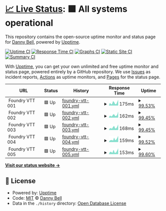 # [📈 Live Status](https://demo.upptime.js.org): <!--live status--> **🟩 All systems operational**

This repository contains the open-source uptime monitor and status page for [Danny Bell](https://demo.upptime.js.org), powered by [Upptime](https://github.com/upptime/upptime).

[![Uptime CI](https://github.com/FeistyViking/crb_foundry-upptime/workflows/Uptime%20CI/badge.svg)](https://github.com/FeistyViking/crb_foundry-upptime/actions?query=workflow%3A%22Uptime+CI%22)
[![Response Time CI](https://github.com/FeistyViking/crb_foundry-upptime/workflows/Response%20Time%20CI/badge.svg)](https://github.com/FeistyViking/crb_foundry-upptime/actions?query=workflow%3A%22Response+Time+CI%22)
[![Graphs CI](https://github.com/FeistyViking/crb_foundry-upptime/workflows/Graphs%20CI/badge.svg)](https://github.com/FeistyViking/crb_foundry-upptime/actions?query=workflow%3A%22Graphs+CI%22)
[![Static Site CI](https://github.com/FeistyViking/crb_foundry-upptime/workflows/Static%20Site%20CI/badge.svg)](https://github.com/FeistyViking/crb_foundry-upptime/actions?query=workflow%3A%22Static+Site+CI%22)
[![Summary CI](https://github.com/FeistyViking/crb_foundry-upptime/workflows/Summary%20CI/badge.svg)](https://github.com/FeistyViking/crb_foundry-upptime/actions?query=workflow%3A%22Summary+CI%22)

With [Upptime](https://upptime.js.org), you can get your own unlimited and free uptime monitor and status page, powered entirely by a GitHub repository. We use [Issues](https://github.com/FeistyViking/crb_foundry-upptime/issues) as incident reports, [Actions](https://github.com/FeistyViking/crb_foundry-upptime/actions) as uptime monitors, and [Pages](https://demo.upptime.js.org) for the status page.

<!--start: status pages-->
<!-- This summary is generated by Upptime (https://github.com/upptime/upptime) -->
<!-- Do not edit this manually, your changes will be overwritten -->
<!-- prettier-ignore -->
| URL | Status | History | Response Time | Uptime |
| --- | ------ | ------- | ------------- | ------ |
| <img alt="" src="https://icons.duckduckgo.com/ip3/null.ico" height="13"> Foundry VTT 001 | 🟩 Up | [foundry-vtt-001.yml](https://github.com/FeistyViking/crb_foundry-upptime/commits/HEAD/history/foundry-vtt-001.yml) | <details><summary><img alt="Response time graph" src="./graphs/foundry-vtt-001/response-time-week.png" height="20"> 175ms</summary><br><a href="https://status.captainrobear.com/history/foundry-vtt-001"><img alt="Response time 208" src="https://img.shields.io/endpoint?url=https%3A%2F%2Fraw.githubusercontent.com%2FFeistyViking%2Fcrb_foundry-upptime%2FHEAD%2Fapi%2Ffoundry-vtt-001%2Fresponse-time.json"></a><br><a href="https://status.captainrobear.com/history/foundry-vtt-001"><img alt="24-hour response time 361" src="https://img.shields.io/endpoint?url=https%3A%2F%2Fraw.githubusercontent.com%2FFeistyViking%2Fcrb_foundry-upptime%2FHEAD%2Fapi%2Ffoundry-vtt-001%2Fresponse-time-day.json"></a><br><a href="https://status.captainrobear.com/history/foundry-vtt-001"><img alt="7-day response time 175" src="https://img.shields.io/endpoint?url=https%3A%2F%2Fraw.githubusercontent.com%2FFeistyViking%2Fcrb_foundry-upptime%2FHEAD%2Fapi%2Ffoundry-vtt-001%2Fresponse-time-week.json"></a><br><a href="https://status.captainrobear.com/history/foundry-vtt-001"><img alt="30-day response time 211" src="https://img.shields.io/endpoint?url=https%3A%2F%2Fraw.githubusercontent.com%2FFeistyViking%2Fcrb_foundry-upptime%2FHEAD%2Fapi%2Ffoundry-vtt-001%2Fresponse-time-month.json"></a><br><a href="https://status.captainrobear.com/history/foundry-vtt-001"><img alt="1-year response time 208" src="https://img.shields.io/endpoint?url=https%3A%2F%2Fraw.githubusercontent.com%2FFeistyViking%2Fcrb_foundry-upptime%2FHEAD%2Fapi%2Ffoundry-vtt-001%2Fresponse-time-year.json"></a></details> | <details><summary><a href="https://status.captainrobear.com/history/foundry-vtt-001">99.53%</a></summary><a href="https://status.captainrobear.com/history/foundry-vtt-001"><img alt="All-time uptime 99.56%" src="https://img.shields.io/endpoint?url=https%3A%2F%2Fraw.githubusercontent.com%2FFeistyViking%2Fcrb_foundry-upptime%2FHEAD%2Fapi%2Ffoundry-vtt-001%2Fuptime.json"></a><br><a href="https://status.captainrobear.com/history/foundry-vtt-001"><img alt="24-hour uptime 100.00%" src="https://img.shields.io/endpoint?url=https%3A%2F%2Fraw.githubusercontent.com%2FFeistyViking%2Fcrb_foundry-upptime%2FHEAD%2Fapi%2Ffoundry-vtt-001%2Fuptime-day.json"></a><br><a href="https://status.captainrobear.com/history/foundry-vtt-001"><img alt="7-day uptime 99.53%" src="https://img.shields.io/endpoint?url=https%3A%2F%2Fraw.githubusercontent.com%2FFeistyViking%2Fcrb_foundry-upptime%2FHEAD%2Fapi%2Ffoundry-vtt-001%2Fuptime-week.json"></a><br><a href="https://status.captainrobear.com/history/foundry-vtt-001"><img alt="30-day uptime 99.52%" src="https://img.shields.io/endpoint?url=https%3A%2F%2Fraw.githubusercontent.com%2FFeistyViking%2Fcrb_foundry-upptime%2FHEAD%2Fapi%2Ffoundry-vtt-001%2Fuptime-month.json"></a><br><a href="https://status.captainrobear.com/history/foundry-vtt-001"><img alt="1-year uptime 99.56%" src="https://img.shields.io/endpoint?url=https%3A%2F%2Fraw.githubusercontent.com%2FFeistyViking%2Fcrb_foundry-upptime%2FHEAD%2Fapi%2Ffoundry-vtt-001%2Fuptime-year.json"></a></details>
| <img alt="" src="https://icons.duckduckgo.com/ip3/null.ico" height="13"> Foundry VTT 002 | 🟩 Up | [foundry-vtt-002.yml](https://github.com/FeistyViking/crb_foundry-upptime/commits/HEAD/history/foundry-vtt-002.yml) | <details><summary><img alt="Response time graph" src="./graphs/foundry-vtt-002/response-time-week.png" height="20"> 162ms</summary><br><a href="https://status.captainrobear.com/history/foundry-vtt-002"><img alt="Response time 206" src="https://img.shields.io/endpoint?url=https%3A%2F%2Fraw.githubusercontent.com%2FFeistyViking%2Fcrb_foundry-upptime%2FHEAD%2Fapi%2Ffoundry-vtt-002%2Fresponse-time.json"></a><br><a href="https://status.captainrobear.com/history/foundry-vtt-002"><img alt="24-hour response time 375" src="https://img.shields.io/endpoint?url=https%3A%2F%2Fraw.githubusercontent.com%2FFeistyViking%2Fcrb_foundry-upptime%2FHEAD%2Fapi%2Ffoundry-vtt-002%2Fresponse-time-day.json"></a><br><a href="https://status.captainrobear.com/history/foundry-vtt-002"><img alt="7-day response time 162" src="https://img.shields.io/endpoint?url=https%3A%2F%2Fraw.githubusercontent.com%2FFeistyViking%2Fcrb_foundry-upptime%2FHEAD%2Fapi%2Ffoundry-vtt-002%2Fresponse-time-week.json"></a><br><a href="https://status.captainrobear.com/history/foundry-vtt-002"><img alt="30-day response time 212" src="https://img.shields.io/endpoint?url=https%3A%2F%2Fraw.githubusercontent.com%2FFeistyViking%2Fcrb_foundry-upptime%2FHEAD%2Fapi%2Ffoundry-vtt-002%2Fresponse-time-month.json"></a><br><a href="https://status.captainrobear.com/history/foundry-vtt-002"><img alt="1-year response time 206" src="https://img.shields.io/endpoint?url=https%3A%2F%2Fraw.githubusercontent.com%2FFeistyViking%2Fcrb_foundry-upptime%2FHEAD%2Fapi%2Ffoundry-vtt-002%2Fresponse-time-year.json"></a></details> | <details><summary><a href="https://status.captainrobear.com/history/foundry-vtt-002">99.45%</a></summary><a href="https://status.captainrobear.com/history/foundry-vtt-002"><img alt="All-time uptime 99.59%" src="https://img.shields.io/endpoint?url=https%3A%2F%2Fraw.githubusercontent.com%2FFeistyViking%2Fcrb_foundry-upptime%2FHEAD%2Fapi%2Ffoundry-vtt-002%2Fuptime.json"></a><br><a href="https://status.captainrobear.com/history/foundry-vtt-002"><img alt="24-hour uptime 100.00%" src="https://img.shields.io/endpoint?url=https%3A%2F%2Fraw.githubusercontent.com%2FFeistyViking%2Fcrb_foundry-upptime%2FHEAD%2Fapi%2Ffoundry-vtt-002%2Fuptime-day.json"></a><br><a href="https://status.captainrobear.com/history/foundry-vtt-002"><img alt="7-day uptime 99.45%" src="https://img.shields.io/endpoint?url=https%3A%2F%2Fraw.githubusercontent.com%2FFeistyViking%2Fcrb_foundry-upptime%2FHEAD%2Fapi%2Ffoundry-vtt-002%2Fuptime-week.json"></a><br><a href="https://status.captainrobear.com/history/foundry-vtt-002"><img alt="30-day uptime 99.55%" src="https://img.shields.io/endpoint?url=https%3A%2F%2Fraw.githubusercontent.com%2FFeistyViking%2Fcrb_foundry-upptime%2FHEAD%2Fapi%2Ffoundry-vtt-002%2Fuptime-month.json"></a><br><a href="https://status.captainrobear.com/history/foundry-vtt-002"><img alt="1-year uptime 99.59%" src="https://img.shields.io/endpoint?url=https%3A%2F%2Fraw.githubusercontent.com%2FFeistyViking%2Fcrb_foundry-upptime%2FHEAD%2Fapi%2Ffoundry-vtt-002%2Fuptime-year.json"></a></details>
| <img alt="" src="https://icons.duckduckgo.com/ip3/null.ico" height="13"> Foundry VTT 003 | 🟩 Up | [foundry-vtt-003.yml](https://github.com/FeistyViking/crb_foundry-upptime/commits/HEAD/history/foundry-vtt-003.yml) | <details><summary><img alt="Response time graph" src="./graphs/foundry-vtt-003/response-time-week.png" height="20"> 168ms</summary><br><a href="https://status.captainrobear.com/history/foundry-vtt-003"><img alt="Response time 198" src="https://img.shields.io/endpoint?url=https%3A%2F%2Fraw.githubusercontent.com%2FFeistyViking%2Fcrb_foundry-upptime%2FHEAD%2Fapi%2Ffoundry-vtt-003%2Fresponse-time.json"></a><br><a href="https://status.captainrobear.com/history/foundry-vtt-003"><img alt="24-hour response time 353" src="https://img.shields.io/endpoint?url=https%3A%2F%2Fraw.githubusercontent.com%2FFeistyViking%2Fcrb_foundry-upptime%2FHEAD%2Fapi%2Ffoundry-vtt-003%2Fresponse-time-day.json"></a><br><a href="https://status.captainrobear.com/history/foundry-vtt-003"><img alt="7-day response time 168" src="https://img.shields.io/endpoint?url=https%3A%2F%2Fraw.githubusercontent.com%2FFeistyViking%2Fcrb_foundry-upptime%2FHEAD%2Fapi%2Ffoundry-vtt-003%2Fresponse-time-week.json"></a><br><a href="https://status.captainrobear.com/history/foundry-vtt-003"><img alt="30-day response time 204" src="https://img.shields.io/endpoint?url=https%3A%2F%2Fraw.githubusercontent.com%2FFeistyViking%2Fcrb_foundry-upptime%2FHEAD%2Fapi%2Ffoundry-vtt-003%2Fresponse-time-month.json"></a><br><a href="https://status.captainrobear.com/history/foundry-vtt-003"><img alt="1-year response time 198" src="https://img.shields.io/endpoint?url=https%3A%2F%2Fraw.githubusercontent.com%2FFeistyViking%2Fcrb_foundry-upptime%2FHEAD%2Fapi%2Ffoundry-vtt-003%2Fresponse-time-year.json"></a></details> | <details><summary><a href="https://status.captainrobear.com/history/foundry-vtt-003">99.45%</a></summary><a href="https://status.captainrobear.com/history/foundry-vtt-003"><img alt="All-time uptime 99.45%" src="https://img.shields.io/endpoint?url=https%3A%2F%2Fraw.githubusercontent.com%2FFeistyViking%2Fcrb_foundry-upptime%2FHEAD%2Fapi%2Ffoundry-vtt-003%2Fuptime.json"></a><br><a href="https://status.captainrobear.com/history/foundry-vtt-003"><img alt="24-hour uptime 100.00%" src="https://img.shields.io/endpoint?url=https%3A%2F%2Fraw.githubusercontent.com%2FFeistyViking%2Fcrb_foundry-upptime%2FHEAD%2Fapi%2Ffoundry-vtt-003%2Fuptime-day.json"></a><br><a href="https://status.captainrobear.com/history/foundry-vtt-003"><img alt="7-day uptime 99.45%" src="https://img.shields.io/endpoint?url=https%3A%2F%2Fraw.githubusercontent.com%2FFeistyViking%2Fcrb_foundry-upptime%2FHEAD%2Fapi%2Ffoundry-vtt-003%2Fuptime-week.json"></a><br><a href="https://status.captainrobear.com/history/foundry-vtt-003"><img alt="30-day uptime 99.45%" src="https://img.shields.io/endpoint?url=https%3A%2F%2Fraw.githubusercontent.com%2FFeistyViking%2Fcrb_foundry-upptime%2FHEAD%2Fapi%2Ffoundry-vtt-003%2Fuptime-month.json"></a><br><a href="https://status.captainrobear.com/history/foundry-vtt-003"><img alt="1-year uptime 99.45%" src="https://img.shields.io/endpoint?url=https%3A%2F%2Fraw.githubusercontent.com%2FFeistyViking%2Fcrb_foundry-upptime%2FHEAD%2Fapi%2Ffoundry-vtt-003%2Fuptime-year.json"></a></details>
| <img alt="" src="https://icons.duckduckgo.com/ip3/null.ico" height="13"> Foundry VTT 004 | 🟩 Up | [foundry-vtt-004.yml](https://github.com/FeistyViking/crb_foundry-upptime/commits/HEAD/history/foundry-vtt-004.yml) | <details><summary><img alt="Response time graph" src="./graphs/foundry-vtt-004/response-time-week.png" height="20"> 159ms</summary><br><a href="https://status.captainrobear.com/history/foundry-vtt-004"><img alt="Response time 204" src="https://img.shields.io/endpoint?url=https%3A%2F%2Fraw.githubusercontent.com%2FFeistyViking%2Fcrb_foundry-upptime%2FHEAD%2Fapi%2Ffoundry-vtt-004%2Fresponse-time.json"></a><br><a href="https://status.captainrobear.com/history/foundry-vtt-004"><img alt="24-hour response time 345" src="https://img.shields.io/endpoint?url=https%3A%2F%2Fraw.githubusercontent.com%2FFeistyViking%2Fcrb_foundry-upptime%2FHEAD%2Fapi%2Ffoundry-vtt-004%2Fresponse-time-day.json"></a><br><a href="https://status.captainrobear.com/history/foundry-vtt-004"><img alt="7-day response time 159" src="https://img.shields.io/endpoint?url=https%3A%2F%2Fraw.githubusercontent.com%2FFeistyViking%2Fcrb_foundry-upptime%2FHEAD%2Fapi%2Ffoundry-vtt-004%2Fresponse-time-week.json"></a><br><a href="https://status.captainrobear.com/history/foundry-vtt-004"><img alt="30-day response time 213" src="https://img.shields.io/endpoint?url=https%3A%2F%2Fraw.githubusercontent.com%2FFeistyViking%2Fcrb_foundry-upptime%2FHEAD%2Fapi%2Ffoundry-vtt-004%2Fresponse-time-month.json"></a><br><a href="https://status.captainrobear.com/history/foundry-vtt-004"><img alt="1-year response time 204" src="https://img.shields.io/endpoint?url=https%3A%2F%2Fraw.githubusercontent.com%2FFeistyViking%2Fcrb_foundry-upptime%2FHEAD%2Fapi%2Ffoundry-vtt-004%2Fresponse-time-year.json"></a></details> | <details><summary><a href="https://status.captainrobear.com/history/foundry-vtt-004">99.52%</a></summary><a href="https://status.captainrobear.com/history/foundry-vtt-004"><img alt="All-time uptime 99.59%" src="https://img.shields.io/endpoint?url=https%3A%2F%2Fraw.githubusercontent.com%2FFeistyViking%2Fcrb_foundry-upptime%2FHEAD%2Fapi%2Ffoundry-vtt-004%2Fuptime.json"></a><br><a href="https://status.captainrobear.com/history/foundry-vtt-004"><img alt="24-hour uptime 100.00%" src="https://img.shields.io/endpoint?url=https%3A%2F%2Fraw.githubusercontent.com%2FFeistyViking%2Fcrb_foundry-upptime%2FHEAD%2Fapi%2Ffoundry-vtt-004%2Fuptime-day.json"></a><br><a href="https://status.captainrobear.com/history/foundry-vtt-004"><img alt="7-day uptime 99.52%" src="https://img.shields.io/endpoint?url=https%3A%2F%2Fraw.githubusercontent.com%2FFeistyViking%2Fcrb_foundry-upptime%2FHEAD%2Fapi%2Ffoundry-vtt-004%2Fuptime-week.json"></a><br><a href="https://status.captainrobear.com/history/foundry-vtt-004"><img alt="30-day uptime 99.52%" src="https://img.shields.io/endpoint?url=https%3A%2F%2Fraw.githubusercontent.com%2FFeistyViking%2Fcrb_foundry-upptime%2FHEAD%2Fapi%2Ffoundry-vtt-004%2Fuptime-month.json"></a><br><a href="https://status.captainrobear.com/history/foundry-vtt-004"><img alt="1-year uptime 99.59%" src="https://img.shields.io/endpoint?url=https%3A%2F%2Fraw.githubusercontent.com%2FFeistyViking%2Fcrb_foundry-upptime%2FHEAD%2Fapi%2Ffoundry-vtt-004%2Fuptime-year.json"></a></details>
| <img alt="" src="https://icons.duckduckgo.com/ip3/null.ico" height="13"> Foundry VTT 005 | 🟩 Up | [foundry-vtt-005.yml](https://github.com/FeistyViking/crb_foundry-upptime/commits/HEAD/history/foundry-vtt-005.yml) | <details><summary><img alt="Response time graph" src="./graphs/foundry-vtt-005/response-time-week.png" height="20"> 153ms</summary><br><a href="https://status.captainrobear.com/history/foundry-vtt-005"><img alt="Response time 191" src="https://img.shields.io/endpoint?url=https%3A%2F%2Fraw.githubusercontent.com%2FFeistyViking%2Fcrb_foundry-upptime%2FHEAD%2Fapi%2Ffoundry-vtt-005%2Fresponse-time.json"></a><br><a href="https://status.captainrobear.com/history/foundry-vtt-005"><img alt="24-hour response time 323" src="https://img.shields.io/endpoint?url=https%3A%2F%2Fraw.githubusercontent.com%2FFeistyViking%2Fcrb_foundry-upptime%2FHEAD%2Fapi%2Ffoundry-vtt-005%2Fresponse-time-day.json"></a><br><a href="https://status.captainrobear.com/history/foundry-vtt-005"><img alt="7-day response time 153" src="https://img.shields.io/endpoint?url=https%3A%2F%2Fraw.githubusercontent.com%2FFeistyViking%2Fcrb_foundry-upptime%2FHEAD%2Fapi%2Ffoundry-vtt-005%2Fresponse-time-week.json"></a><br><a href="https://status.captainrobear.com/history/foundry-vtt-005"><img alt="30-day response time 195" src="https://img.shields.io/endpoint?url=https%3A%2F%2Fraw.githubusercontent.com%2FFeistyViking%2Fcrb_foundry-upptime%2FHEAD%2Fapi%2Ffoundry-vtt-005%2Fresponse-time-month.json"></a><br><a href="https://status.captainrobear.com/history/foundry-vtt-005"><img alt="1-year response time 191" src="https://img.shields.io/endpoint?url=https%3A%2F%2Fraw.githubusercontent.com%2FFeistyViking%2Fcrb_foundry-upptime%2FHEAD%2Fapi%2Ffoundry-vtt-005%2Fresponse-time-year.json"></a></details> | <details><summary><a href="https://status.captainrobear.com/history/foundry-vtt-005">99.60%</a></summary><a href="https://status.captainrobear.com/history/foundry-vtt-005"><img alt="All-time uptime 81.47%" src="https://img.shields.io/endpoint?url=https%3A%2F%2Fraw.githubusercontent.com%2FFeistyViking%2Fcrb_foundry-upptime%2FHEAD%2Fapi%2Ffoundry-vtt-005%2Fuptime.json"></a><br><a href="https://status.captainrobear.com/history/foundry-vtt-005"><img alt="24-hour uptime 100.00%" src="https://img.shields.io/endpoint?url=https%3A%2F%2Fraw.githubusercontent.com%2FFeistyViking%2Fcrb_foundry-upptime%2FHEAD%2Fapi%2Ffoundry-vtt-005%2Fuptime-day.json"></a><br><a href="https://status.captainrobear.com/history/foundry-vtt-005"><img alt="7-day uptime 99.60%" src="https://img.shields.io/endpoint?url=https%3A%2F%2Fraw.githubusercontent.com%2FFeistyViking%2Fcrb_foundry-upptime%2FHEAD%2Fapi%2Ffoundry-vtt-005%2Fuptime-week.json"></a><br><a href="https://status.captainrobear.com/history/foundry-vtt-005"><img alt="30-day uptime 99.57%" src="https://img.shields.io/endpoint?url=https%3A%2F%2Fraw.githubusercontent.com%2FFeistyViking%2Fcrb_foundry-upptime%2FHEAD%2Fapi%2Ffoundry-vtt-005%2Fuptime-month.json"></a><br><a href="https://status.captainrobear.com/history/foundry-vtt-005"><img alt="1-year uptime 81.47%" src="https://img.shields.io/endpoint?url=https%3A%2F%2Fraw.githubusercontent.com%2FFeistyViking%2Fcrb_foundry-upptime%2FHEAD%2Fapi%2Ffoundry-vtt-005%2Fuptime-year.json"></a></details>

<!--end: status pages-->

[**Visit our status website →**](https://demo.upptime.js.org)

## 📄 License

- Powered by: [Upptime](https://github.com/upptime/upptime)
- Code: [MIT](./LICENSE) © [Danny Bell](https://demo.upptime.js.org)
- Data in the `./history` directory: [Open Database License](https://opendatacommons.org/licenses/odbl/1-0/)
